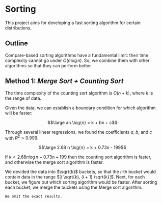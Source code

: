# Sorting

This project aims for developing a fast sorting algorithm for certain distributions.

## Outline

Compare-based sorting algorithms have a fundamental limit: their time complexity cannot go under $O(n \log{n})$. So, we combine them with other algorithms so that they can perform better.

## Method 1: *Merge Sort + Counting Sort*

The time complexity of the counting sort algorithm is $O(n + k)$, where $k$ is the range of data.

Given the data, we can establish a boundary condition for which algorithm will be faster:

$$\large an \log{n} = k + bn + c$$

Through several linear regressions, we found the coefficients $a$, $b$, and $c$ with $R^2 > 0.999$.

$$\large 2.68 n \log{n} = k + 0.73n - 199$$

If $k < 2.68n \log⁡{n} - 0.73n + 199$ then the counting sort algorithm is faster, and otherwise the merge sort algorithm is faster.

We devided the data into $\sqrt{k}$ buckets, so that the $i$-th bucket would contain data in the range $[i \sqrt{k}, (i + 1) \sqrt{k}]$. Next, for each bucket, we figure out which sorting algorithm would be faster. After sorting each bucket, we merge the buckets using the Merge sort algorithm.

```diff
We omit the exact results.
```
